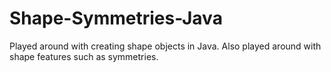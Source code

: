 # Shape-Symmetries-Java
Played around with creating shape objects in Java. Also played around with shape features such as symmetries.

